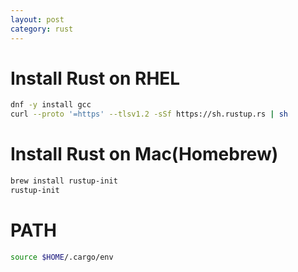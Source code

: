 ```yaml
---
layout: post
category: rust
---
```


# Install Rust on RHEL

```sh
dnf -y install gcc
curl --proto '=https' --tlsv1.2 -sSf https://sh.rustup.rs | sh
```

# Install Rust on Mac(Homebrew)

```sh
brew install rustup-init
rustup-init
```

# PATH

```sh
source $HOME/.cargo/env
```
